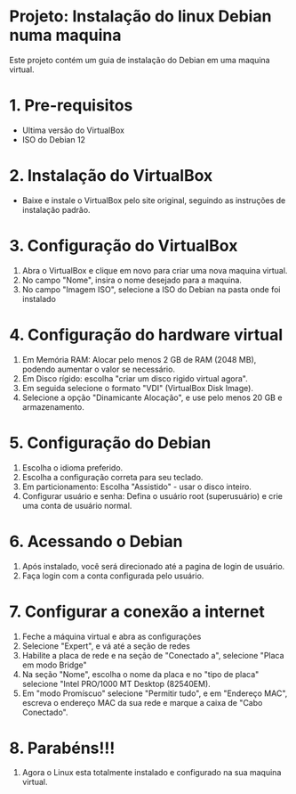 # Projeto: Instalação do linux Debian numa maquina

Este projeto contém um guia de instalação do Debian em uma maquina virtual.
# 1. Pre-requisitos
- Ultima versão do VirtualBox
- ISO do Debian 12
# 2. Instalação do VirtualBox
- Baixe e instale o VirtualBox pelo site original, seguindo as instruções de instalação padrão.
# 3. Configuração do VirtualBox
1. Abra o VirtualBox e clique em novo para criar uma nova maquina virtual.
2. No campo "Nome", insira o nome desejado para a maquina.
3. No campo "Imagem ISO", selecione a ISO do Debian na pasta onde foi instalado
# 4. Configuração do hardware virtual
1. Em Memória RAM: Alocar pelo menos 2 GB de RAM (2048 MB), podendo aumentar o valor se necessário.
2. Em Disco rígido: escolha "criar um disco rigido virtual agora".
3. Em seguida selecione o formato "VDI" (VirtualBox Disk Image).
4. Selecione a opção "Dinamicante Alocação", e use pelo menos 20 GB e armazenamento.
# 5. Configuração do Debian
1. Escolha o idioma preferido.
2. Escolha a configuração correta para seu teclado.
3. Em particionamento: Escolha "Assistido" - usar o disco inteiro.
4. Configurar usuário e senha: Defina o usuário root (superusuário) e crie uma conta de usuário normal.
# 6. Acessando o Debian
1. Após instalado, você será direcionado até a pagina de login de usuário.
2. Faça login com a conta configurada pelo usuário.
# 7. Configurar a conexão a internet
1. Feche a máquina virtual e abra as configurações
2. Selecione "Expert", e vá até a seção de redes
3. Habilite a placa de rede e na seção de "Conectado a", selecione "Placa em modo Bridge"
4. Na seção "Nome", escolha o nome da placa e no "tipo de placa" selecione "Intel PRO/1000 MT Desktop (82540EM).
5. Em "modo Promíscuo" selecione "Permitir tudo", e em "Endereço MAC", escreva o endereço MAC da sua rede e marque a caixa de "Cabo Conectado".
# 8. Parabéns!!!
1. Agora o Linux esta totalmente instalado e configurado na sua maquina virtual.


 
